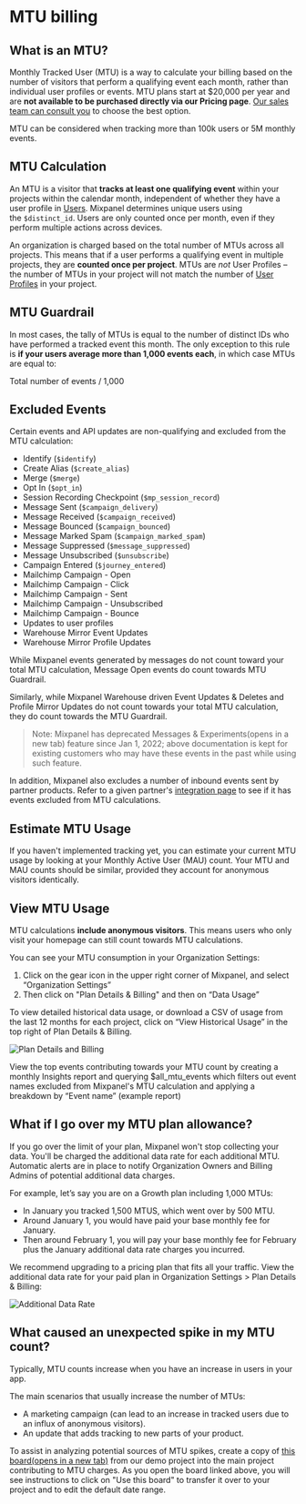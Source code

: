 # MTU billing

## What is an MTU?

Monthly Tracked User (MTU) is a way to calculate your billing based on the number of visitors that perform a qualifying event each month, rather than individual user profiles or events. MTU plans start at $20,000 per year and are **not available to be purchased directly via our Pricing page**. [Our sales team can consult you](https://mixpanel.com/contact-us/sales/) to choose the best option.

MTU can be considered when tracking more than 100k users or 5M monthly events.

## MTU Calculation

An MTU is a visitor that **tracks at least one qualifying event** within your projects within the calendar month, independent of whether they have a user profile in [Users](https://docs.mixpanel.com/docs/users#basic-features). Mixpanel determines unique users using the `$distinct_id`. Users are only counted once per month, even if they perform multiple actions across devices.

An organization is charged based on the total number of MTUs across all projects. This means that if a user performs a qualifying event in multiple projects, they are **counted once per project**. MTUs are *not* User Profiles – the number of MTUs in your project will not match the number of [User Profiles](https://docs.mixpanel.com/docs/data-structure/user-profiles) in your project.

## MTU Guardrail

In most cases, the tally of MTUs is equal to the number of distinct IDs who have performed a tracked event this month. The only exception to this rule is **if your users average more than 1,000 events each**, in which case MTUs are equal to:

Total number of events / 1,000

## Excluded Events

Certain events and API updates are non-qualifying and excluded from the MTU calculation:

- Identify (`$identify`)
- Create Alias (`$create_alias`)
- Merge (`$merge`)
- Opt In (`$opt_in`)
- Session Recording Checkpoint (`$mp_session_record`)
- Message Sent (`$campaign_delivery`)
- Message Received (`$campaign_received`)
- Message Bounced (`$campaign_bounced`)
- Message Marked Spam (`$campaign_marked_spam`)
- Message Suppressed (`$message_suppressed`)
- Message Unsubscribed (`$unsubscribe`)
- Campaign Entered (`$journey_entered`)
- Mailchimp Campaign - Open
- Mailchimp Campaign - Click
- Mailchimp Campaign - Sent
- Mailchimp Campaign - Unsubscribed
- Mailchimp Campaign - Bounce
- Updates to user profiles
- Warehouse Mirror Event Updates
- Warehouse Mirror Profile Updates 

While Mixpanel events generated by messages do not count toward your total MTU calculation, Message Open events do count towards MTU Guardrail.

Similarly, while Mixpanel Warehouse driven Event Updates & Deletes and Profile Mirror Updates do not count towards your total MTU calculation, they do count towards the MTU Guardrail. 

> Note: Mixpanel has deprecated Messages & Experiments(opens in a new tab) feature since Jan 1, 2022; above documentation is kept for existing customers who may have these events in the past while using such feature.
> 
In addition, Mixpanel also excludes a number of inbound events sent by partner products. Refer to a given partner's [integration page](https://docs.mixpanel.com/docs/cohort-sync/integrations/airship) to see if it has events excluded from MTU calculations.

## Estimate MTU Usage

If you haven't implemented tracking yet, you can estimate your current MTU usage by looking at your Monthly Active User (MAU) count. Your MTU and MAU counts should be similar, provided they account for anonymous visitors identically.

## View MTU Usage

MTU calculations **include anonymous visitors**. This means users who only visit your homepage can still count towards MTU calculations.

You can see your MTU consumption in your Organization Settings:

1. Click on the gear icon in the upper right corner of Mixpanel, and select “Organization Settings”
2. Then click on "Plan Details & Billing" and then on “Data Usage”

To view detailed historical data usage, or download a CSV of usage from the last 12 months for each project, click on “View Historical Usage” in the top right of Plan Details & Billing.

![Plan Details and Billing](/mtu-usage-details.png)

View the top events contributing towards your MTU count by creating a monthly Insights report and querying $all_mtu_events which filters out event names excluded from Mixpanel's MTU calculation and applying a breakdown by “Event name” (example report)

## What if I go over my MTU plan allowance?

If you go over the limit of your plan, Mixpanel won't stop collecting your data. You'll be charged the additional data rate for each additional MTU. Automatic alerts are in place to notify Organization Owners and Billing Admins of potential additional data charges.

For example, let’s say you are on a Growth plan including 1,000 MTUs:

- In January you tracked 1,500 MTUS, which went over by 500 MTU.
- Around January 1, you would have paid your base monthly fee for January.
- Then around February 1, you will pay your base monthly fee for February plus the January additional data rate charges you incurred.

We recommend upgrading to a pricing plan that fits all your traffic. View the additional data rate for your paid plan in Organization Settings > Plan Details & Billing:

![Additional Data Rate](/additional-data-rate.png)

## What caused an unexpected spike in my MTU count?

Typically, MTU counts increase when you have an increase in users in your app. 

The main scenarios that usually increase the number of MTUs:

- A marketing campaign (can lead to an increase in tracked users due to an influx of anonymous visitors).
- An update that adds tracking to new parts of your product.

To assist in analyzing potential sources of MTU spikes, create a copy of [this board(opens in a new tab)](https://mixpanel.com/project/2195193/view/139237/app/boards#id=5762529) from our demo project into the main project contributing to MTU charges. As you open the board linked above, you will see instructions to click on "Use this board" to transfer it over to your project and to edit the default date range.
